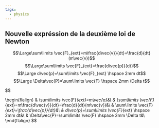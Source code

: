 ```yaml
---
tags:
  - physics
---
```


## Nouvelle expréssion de la deuxième loi de Newton
$$\Large\sum\limits \vec{F}_{ext}=m\frac{d\vec{v}}{dt}=\frac{d}{dt}(m\vec{v})$$ $$\Large\sum\limits \vec{F}_{ext}=\frac{d\vec{p}}{dt}$$ $$\Large d\vec{p}=\sum\limits \vec{F}_{ext} \hspace 2mm dt$$ $$\Large \Delta\vec{P}=\sum\limits \vec{F} \hspace 2mm \Delta t$$


$$

\begin{flalign}
& \sum\limits \vec{F}_{ext}=m\vec{a}&\\
& \sum\limits \vec{F}_{ext}=m\frac{d\vec{v}}{dt}=\frac{d}{dt}(m\vec{v})&\\
& \sum\limits \vec{F}_{ext}=\frac{d\vec{p}}{dt}&\\
& d\vec{p}=\sum\limits \vec{F}_{ext} \hspace 2mm dt&\\
& \Delta\vec{P}=\sum\limits \vec{F} \hspace 2mm \Delta t&\\
\end{flalign}
$$
